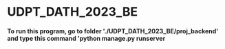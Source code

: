 # UDPT_DATH_2023_BE
#### To run this program, go to folder './UDPT_DATH_2023_BE/proj_backend' and type this command 'python manage.py runserver 

